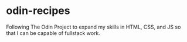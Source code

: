 # odin-recipes
Following The Odin Project to expand my skills in HTML, CSS, and JS so that I can be capable of fullstack work.
